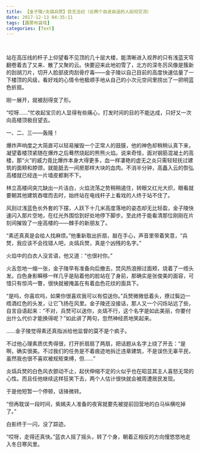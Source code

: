```yaml
---
title: 【金子陵/炎熇兵燹】目无法纪（论两个自说自话的人如何交流）
date: 2017-12-13 04:35:11
tags: [霹雳布袋戏]
categories: [Text]
---
```


<p dir="ltr"  >&nbsp;</p> 
<p dir="ltr"  >站在高压线的杆子上仰望看不见顶的几十层大楼，能清晰进入视界的只有浅蓝天穹翻卷着去了又来、散了又聚的云。快要迎来此地初雪了，北方的深冬厉风像是簇新的刮胡刀片，切开人脸部皮肉刮骨疗毒——金子陵以自己目前的高度快速估量了一下楼顶的风级，看好戏的心情令他极顺手地从自己的小次元空间里捞出了一把明蓝色折扇。</p> 
<p dir="ltr"  >刚一展开，就被刮得变了形。</p> 
<p dir="ltr"  >“哎呀……”忙收起宝贝的人显得有些痛心，打发时间的目的不能达成，只好又一次向高楼顶极目望去。</p> 
<p dir="ltr"  >一、二、三——轰隆！</p> 
<p dir="ltr"  >爆炸声响度之大简直可以轻易摧毁一个正常人的鼓膜，他的神色却稍稍认真下来，凝望着楼顶紧随在爆炸之后蓦然烧起的熊熊火焰。说来奇怪，面对钢筋混凝土的高楼，那“火”的威力竟比爆炸本身大得更多，血一样凄艳的虚无之炎只需轻轻抚过建筑的面颊和脖颈，就能舐去一间房那样大块的血肉。不消半分钟，高矗入云的恢弘高楼就已经连一片墙皮都剩不下。</p> 
<p dir="ltr"  >林立高楼间突兀缺出一片洁白，火焰流荡之势稍稍遏住，转眼又红光大炽，眼看就要朝其他建筑吞噬而去时，始终站在电线杆子上看戏的人终于站不住了。</p> 
<p dir="ltr"  >风刮过浅蓝色长外套的下摆，人跃下十几米高度落地的姿态却无比轻盈，金子陵快速闪入那片空地，在红光外围恰到好处地停下脚步。至此终于能看清那位刚刚在片刻间摧毁了一座高楼的——棘手的新朋友了。</p> 
<p dir="ltr"  >“素还真真是会给人找麻烦。”他重新取出折扇，敲在手心，声音里带着笑意，“兵燹，我应该不会找错人吧，炎熇兵燹，真是个凶残的名字。”</p> 
<p dir="ltr"  >火焰中的白衣人没言语，他又道：“也很衬你。”</p> 
<p dir="ltr"  >火舌忽地一缩一张，金子陵早有准备向后撤去，焚风热浪擦过面颊，烧着了一绺头发。白色身影瞬移一样几乎是贴着他的脸站在了身前，那确实是张俊美的面容，可惜只有惊鸿一瞥，很快就被掩盖在有着血色花纹的面具下。</p> 
<p dir="ltr"  >“是吗，你喜欢吗，如果你很喜欢我可以有偿送你。”兵燹微微低着头，撩过鬓边一绺酒红色的头发，让它飞扬在风里。金子陵还没接话，那人又一个闪烁站远了些，自言自语起来：“不对，兵燹可以送你，炎熇不行，这个名字是如此美丽，你要付出什么代价才能换得呢？”如此讲了两句，忽然神经质地笑起来。</p> 
<p dir="ltr"  >……金子陵觉得素还真指派给他监督的莫不是个疯子。</p> 
<p dir="ltr"  >不过他心理素质优秀得很，打开折扇扇了两扇，把话题从名字上绕了开去：“是啊，确实很美。不过我们的任务是不着痕迹地拆迁违章建筑，不是误伤无辜平民，虽然我也很不喜欢被规矩束缚，但……”</p> 
<p dir="ltr"  >炎熇兵燹的白色风衣颤动不止，起伏伸缩不定的火似乎也在昭显其主人喜怒无常的心性。而且任他继续这样狂笑下去，两个人估计很快就会被周遭居民发现。</p> 
<p dir="ltr"  >于是他短暂一个停顿，话锋微转。</p> 
<p dir="ltr"  >“但再耽误一段时间，紫嫣夫人准备的夜宵就要先被提前回营地的白马纵横吃掉了。”</p> 
<p dir="ltr"  >白影终于一闪，没了踪迹。</p> 
<p dir="ltr"  >“哎呀，走得还真快。”蓝衣人摇了摇头，转了个身，朝着正相反的方向慢悠悠地走入冬日寒风里。</p> 
<p dir="ltr"  >&nbsp;</p>